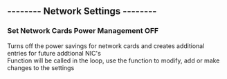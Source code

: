 ## -------- Network Settings --------
### Set Network Cards Power Management OFF<br>
Turns off the power savings for network cards and creates additional entries for future addtional NIC's<br>
Function will be called in the loop, use the function to modify, add or make changes to the settings
